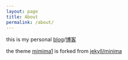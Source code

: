 ```yaml
---
layout: page
title: About
permalink: /about/
---
```


this is my personal [blog](/)/[博客](/cn/)

the theme [mimima1](https://github.com/eiso1/minima1) is forked from [jekyll/minima](https://github.com/jekyll/minima)